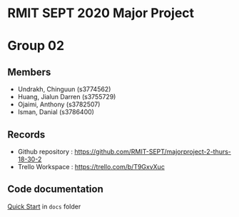# RMIT SEPT 2020 Major Project

# Group 02

## Members
* Undrakh, Chinguun (s3774562)
* Huang, Jialun Darren (s3755729)
* Ojaimi, Anthony (s3782507)
* Isman, Danial (s3786400)

## Records

* Github repository : https://github.com/RMIT-SEPT/majorproject-2-thurs-18-30-2
* Trello Workspace : https://trello.com/b/T9GxvXuc


## Code documentation

[Quick Start](/docs/README.md) in `docs` folder
